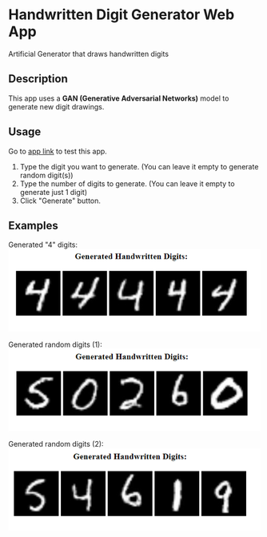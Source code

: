 # Handwritten Digit Generator Web App
Artificial Generator that draws handwritten digits <br>

## Description
This app uses a **GAN (Generative Adversarial Networks)** model to generate new digit drawings. <br>

## Usage
Go to [app link](https://handwritten-digit-generator.herokuapp.com/) to test this app. <br>

1. Type the digit you want to generate. (You can leave it empty to generate random digit(s))
2. Type the number of digits to generate. (You can leave it empty to generate just 1 digit)
3. Click "Generate" button.

## Examples
Generated "4" digits:
![generated "4" digits](https://raw.githubusercontent.com/yigitatesh/handwritten_digit_generator_web_app/main/results/generated_4_digits.PNG)

Generated random digits (1):
![generated random digits 1](https://raw.githubusercontent.com/yigitatesh/handwritten_digit_generator_web_app/main/results/generated_random_digits.PNG)

Generated random digits (2):
![generated random digits 2](https://raw.githubusercontent.com/yigitatesh/handwritten_digit_generator_web_app/main/results/generated_random_digits_2.PNG)
